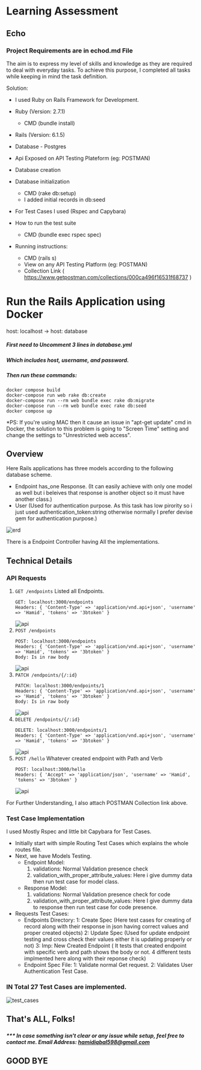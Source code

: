 # Learning Assessment
## Echo
### Project Requirements are in echod.md File


The aim is to express my level of skills and knowledge as they are required to deal with everyday tasks.
To achieve this purpose, I completed all tasks while keeping in mind the task definition.

Solution:
* I used Ruby on Rails Framework for Development.
* Ruby (Version: 2.7.1)
    * CMD (bundle install)
* Rails (Version: 6.1.5)
* Database - Postgres
* Api Exposed on API Testing Plateform (eg: POSTMAN)
* Database creation
* Database initialization
    * CMD (rake db:setup)
    * I added initial records in db:seed

* For Test Cases I used (Rspec and Capybara)
* How to run the test suite
    * CMD (bundle exec rspec spec)

* Running instructions:
    * CMD (rails s)
    * View on any API Testing Platform (eg: POSTMAN)
    * Collection Link ( https://www.getpostman.com/collections/000ca496f16531f68737 )

# Run the Rails Application using Docker

host: localhost -> host: database

##### First need to Uncomment 3 lines in database.yml
##### Which includes host, username, and password.
##### Then run these commands:

```
docker compose build
docker-compose run web rake db:create
docker-compose run --rm web bundle exec rake db:migrate
docker-compose run --rm web bundle exec rake db:seed
docker compose up
```
*PS: If you're using MAC then it cause an issue in "apt-get update" cmd in Docker, the solution to this problem is going to "Screen Time" setting and change the settings to "Unrestricted web access". 

## Overview

Here Rails applications has three models according to the following database scheme.
* Endpoint has_one Response. (It can easily achieve with only one model as well but i beleives that response is another object so it must have another class.)
* User (Used for authentication purpose. As this task has low pirority so i just used authentication_token:string otherwise normally I prefer devise gem for authentication purpose.)

![erd](public/ERD.png)

There is a Endpoint Controller having All the implementations.
## Technical Details
### API Requests

1. `GET /endpoints` Listed all Endpoints.
   ```
   GET: localhost:3000/endpoints
   Headers: { 'Content-Type' => 'application/vnd.api+json', 'username' => 'Hamid', 'tokens' => '3btoken' }
    ```
   ![api](public/list_endpoints.png)
2. `POST /endpoints`
   ```
   POST: localhost:3000/endpoints
   Headers: { 'Content-Type' => 'application/vnd.api+json', 'username' => 'Hamid', 'tokens' => '3btoken' }
   Body: Is in raw body
    ```
   ![api](public/create_endpoint.png)
3. `PATCH /endpoints/{/:id}`
   ```
   PATCH: localhost:3000/endpoints/1
   Headers: { 'Content-Type' => 'application/vnd.api+json', 'username' => 'Hamid', 'tokens' => '3btoken' }
   Body: Is in raw body
    ```
   ![api](public/update_endpoint.png)
4. `DELETE /endpoints/{/:id}`
   ```
   DELETE: localhost:3000/endpoints/1
   Headers: { 'Content-Type' => 'application/vnd.api+json', 'username' => 'Hamid', 'tokens' => '3btoken' }
    ```
   ![api](public/delete_endpoint.png)
5. `POST /hello` Whatever created endpoint with Path and Verb
    ```
   POST: localhost:3000/hello
   Headers: { 'Accept' => 'application/json', 'username' => 'Hamid', 'tokens' => '3btoken' }
    ```
   ![api](public/newly_created_endpoint.png)

For Further Understanding, I also attach POSTMAN Collection link above.

### Test Case Implementation

I used Mostly Rspec and little bit Capybara for Test Cases.

* Initially start with simple Routing Test Cases which explains the whole routes file.
* Next, we have Models Testing.
    * Endpoint Model:
        1. validations: Normal Validation presence check
        2. validation_with_proper_attribute_values: Here i give dummy data then run test case for model class.
    * Response Model:
      1. validations: Normal Validation presence check for code
      2. validation_with_proper_attribute_values: Here I give dummy data to response then run test case for code presence.
* Requests Test Cases:
    * Endpoints Directory:
        1: Create Spec (Here test cases for creating of record along with their response in json having correct values and proper created objects)
        2: Update Spec (Used for update endpoint testing and cross check their values either it is updating properly or not)
        3: Imp: New Created Endpoint ( It tests that created endpoint with specific verb and path shows the body or not. 4 different tests implmented here along with their reponse check)
    * Endpoint Spec File:
        1: Validate normal Get request.
        2: Validates User Authentication Test Case.
      
### IN Total 27 Test Cases are implemented.

![test_cases](public/test_cases.png)

## That's ALL, Folks!

###

##### *** In case something isn't clear or any issue while setup, feel free to contact me. Email Address: hamidiqbal598@gmail.com

## GOOD BYE

